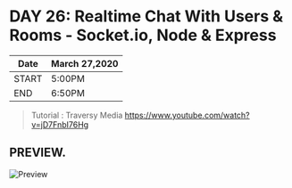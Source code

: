 # DAY 26: Realtime Chat With Users & Rooms - Socket.io, Node & Express

| Date | March 27,2020 |
| ------ | ------ |
| START |5:00PM |
| END | 6:50PM |


> Tutorial : Traversy Media  https://www.youtube.com/watch?v=jD7FnbI76Hg

## PREVIEW.
![Preview](Untitled.jpg)
